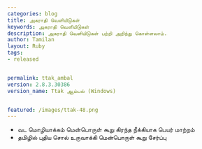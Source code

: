 ```yaml
---
categories: blog
title: அகராதி வெளியிடுகள்
keywords: அகராதி வெளியிடுகள்
description: அகராதி வெளியிடுகள் பற்றி அறிந்து கொள்ளலாம்.
author: Tamilan
layout: Ruby
tags: 
- released


permalink: ttak_ambal
version: 2.8.3.30386
version_name: Ttak ஆம்பல் (Windows)


featured: /images/ttak-48.png
---
```


- வட மொழியாக்கம் மென்பொருள் கூறு கிரந்த நீக்கியாக பெயர் மாற்றம்
- தமிழில் புதிய சொல் உருவாக்கி மென்பொருள் கூறு சேர்ப்பு
